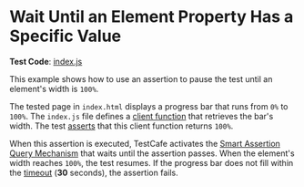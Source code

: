 # Wait Until an Element Property Has a Specific Value

**Test Code**: [index.js](index.js)

This example shows how to use an assertion to pause the test until an element's width is `100%`.

The tested page in `index.html` displays a progress bar that runs from `0%` to `100%`. The `index.js` file defines a [client function](https://devexpress.github.io/testcafe/documentation/test-api/obtaining-data-from-the-client/) that retrieves the bar's width. The test [asserts](https://devexpress.github.io/testcafe/documentation/test-api/assertions/) that this client function returns `100%`.

When this assertion is executed, TestCafe activates the [Smart Assertion Query Mechanism](https://devexpress.github.io/testcafe/documentation/test-api/assertions/#smart-assertion-query-mechanism) that waits until the assertion passes. When the element's width reaches `100%`, the test resumes. If the progress bar does not fill within the [timeout](https://devexpress.github.io/testcafe/documentation/test-api/assertions/#optionstimeout) (**30** seconds), the assertion fails.